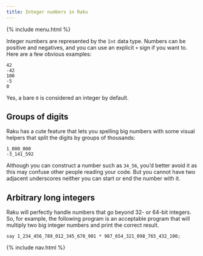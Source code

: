```yaml
---
title: Integer numbers in Raku
---
```


{% include menu.html %}

Integer numbers are represented by the `Int` data type. Numbers can be positive and negatives, and you can use an explicit `+` sign if you want to. Here are a few obvious examples:

    42
    -42
    100
    -5
    0

Yes, a bare `0` is considered an integer by default.

## Groups of digits

Raku has a cute feature that lets you spelling big numbers with some visual helpers that split the digits by groups of thousands:

    1_000_000
    -3_141_592

Although you can construct a number such as `34_56`, you’d better avoid it as this may confuse other people reading your code. But you cannot have two adjacent underscores neither you can start or end the number with it.

## Arbitrary long integers

Raku will perfectly handle numbers that go beyond 32- or 64-bit integers. So, for example, the following program is an acceptable program that will multiply two big integer numbers and print the correct result.

    say 1_234_456_789_012_345_678_901 * 987_654_321_098_765_432_100;

{% include nav.html %}
